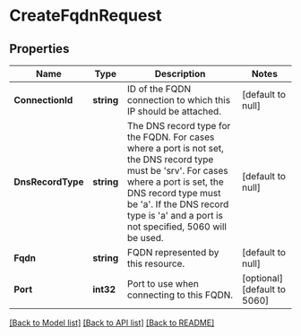# CreateFqdnRequest

## Properties
Name | Type | Description | Notes
------------ | ------------- | ------------- | -------------
**ConnectionId** | **string** | ID of the FQDN connection to which this IP should be attached. | [default to null]
**DnsRecordType** | **string** | The DNS record type for the FQDN. For cases where a port is not set, the DNS record type must be &#x27;srv&#x27;. For cases where a port is set, the DNS record type must be &#x27;a&#x27;. If the DNS record type is &#x27;a&#x27; and a port is not specified, 5060 will be used. | [default to null]
**Fqdn** | **string** | FQDN represented by this resource. | [default to null]
**Port** | **int32** | Port to use when connecting to this FQDN. | [optional] [default to 5060]

[[Back to Model list]](../README.md#documentation-for-models) [[Back to API list]](../README.md#documentation-for-api-endpoints) [[Back to README]](../README.md)

